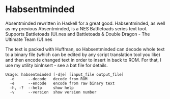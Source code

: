 Habsentminded
=============

Absentminded rewritten in Haskell for a great good.
Habsentminded, as well as my previous Absentminded, is a NES Battletoads series text tool. Supports Battletoads (U).nes and Battletoads & Double Dragon - The Ultimate Team (U).nes

The text is packed with Huffman, so Habsentminded can decode whole text to a binary file (which can be edited by any script translation tool you like) and then encode changed text in order to insert in back to ROM. For that, I use my utility binInsert - see a bat file for details.

```
Usage: habsentminded [-d|e] [input_file output_file]
  -d      --decode   decode from ROM
  -e      --encode   encode from raw binary text
  -h, -?  --help     show help
  -v      --version  show version number